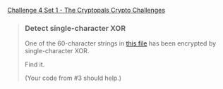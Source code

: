 [Challenge 4 Set 1 - The Cryptopals Crypto Challenges](https://cryptopals.com/sets/1/challenges/4)

> ### Detect single-character XOR
>
> One of the 60-character strings in [this file](https://cryptopals.com/static/challenge-data/4.txt) has been encrypted by single-character XOR.
>
> Find it.
>
> (Your code from #3 should help.)

